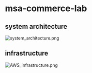 # msa-commerce-lab

## system architecture
![system_architecture.png](../../f-lab/system_architecture.png)

## infrastructure
![AWS_infrastructure.png](../../f-lab/AWS_infrastructure.png)

